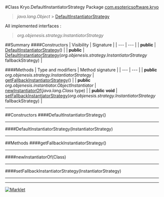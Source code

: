 #Class Kryo.DefaultInstantiatorStrategy
Package [com.esotericsoftware.kryo](README.md)<br>

> *java.lang.Object* > [DefaultInstantiatorStrategy](DefaultInstantiatorStrategy.md)

All implemented interfaces :
> *org.objenesis.strategy.InstantiatorStrategy*




##Summary
####Constructors
| Visibility | Signature |
| --- | --- |
| **public** | [DefaultInstantiatorStrategy](#defaultinstantiatorstrategy)() |
| **public** | [DefaultInstantiatorStrategy](#defaultinstantiatorstrategyinstantiatorstrategy)(*org.objenesis.strategy.InstantiatorStrategy* fallbackStrategy) |

####Methods
| Type and modifiers | Method signature |
| --- | --- |
| **public** *org.objenesis.strategy.InstantiatorStrategy* | [getFallbackInstantiatorStrategy](#getfallbackinstantiatorstrategy)() |
| **public** *org.objenesis.instantiator.ObjectInstantiator* | [newInstantiatorOf](#newinstantiatorofclass)(*java.lang.Class* type) |
| **public** **void** | [setFallbackInstantiatorStrategy](#setfallbackinstantiatorstrategyinstantiatorstrategy)(*org.objenesis.strategy.InstantiatorStrategy* fallbackStrategy) |

---


##Constructors
####DefaultInstantiatorStrategy()
> 


---

####DefaultInstantiatorStrategy(InstantiatorStrategy)
> 


---


##Methods
####getFallbackInstantiatorStrategy()
> 


---

####newInstantiatorOf(Class)
> 


---

####setFallbackInstantiatorStrategy(InstantiatorStrategy)
> 


---

---

[![Marklet](https://img.shields.io/badge/Generated%20by-Marklet-green.svg)](https://github.com/Faylixe/marklet)